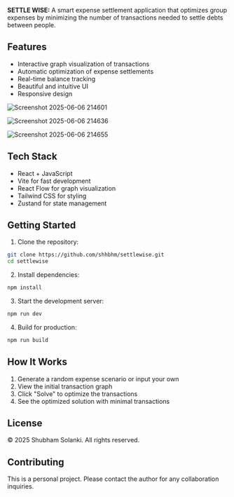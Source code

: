 **SETTLE WISE:**
A smart expense settlement application that optimizes group expenses by minimizing the number of transactions needed to settle debts between people.

## Features

- Interactive graph visualization of transactions
- Automatic optimization of expense settlements
- Real-time balance tracking
- Beautiful and intuitive UI
- Responsive design
  
![Screenshot 2025-06-06 214601](https://github.com/user-attachments/assets/70d91c35-70b3-46be-8c0f-3b1456ce1ac1)

![Screenshot 2025-06-06 214636](https://github.com/user-attachments/assets/d872334e-f4b7-4a60-af27-95654dc33a20)

![Screenshot 2025-06-06 214655](https://github.com/user-attachments/assets/9678c3b1-01e4-4904-9e52-f050365ccfed)

## Tech Stack

- React + JavaScript
- Vite for fast development
- React Flow for graph visualization
- Tailwind CSS for styling
- Zustand for state management

## Getting Started

1. Clone the repository:
```bash
git clone https://github.com/shhbhm/settlewise.git
cd settlewise
```

2. Install dependencies:
```bash
npm install
```

3. Start the development server:
```bash
npm run dev
```

4. Build for production:
```bash
npm run build
```

## How It Works

1. Generate a random expense scenario or input your own
2. View the initial transaction graph
3. Click "Solve" to optimize the transactions
4. See the optimized solution with minimal transactions

## License

© 2025 Shubham Solanki. All rights reserved.

## Contributing

This is a personal project. Please contact the author for any collaboration inquiries.
